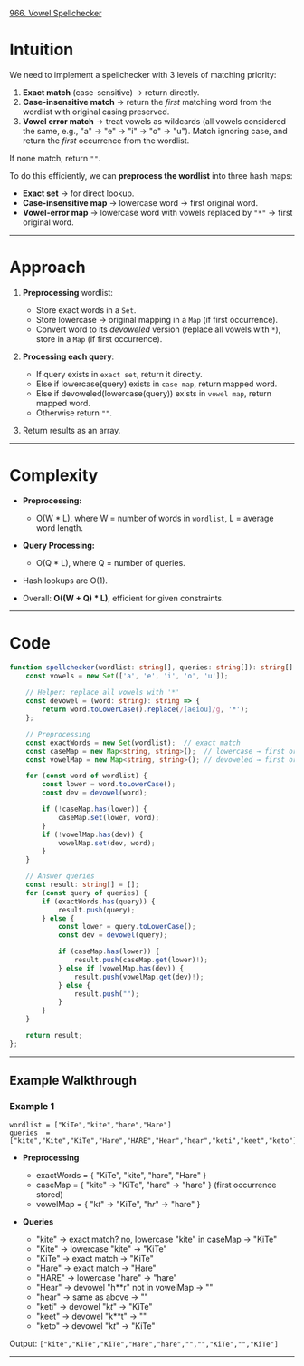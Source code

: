 [966. Vowel Spellchecker](https://leetcode.com/problems/vowel-spellchecker/)

# Intuition

We need to implement a spellchecker with 3 levels of matching priority:

1. **Exact match** (case-sensitive) → return directly.
2. **Case-insensitive match** → return the *first* matching word from the wordlist with original casing preserved.
3. **Vowel error match** → treat vowels as wildcards (all vowels considered the same, e.g., "a" → "e" → "i" → "o" → "u"). Match ignoring case, and return the *first* occurrence from the wordlist.

If none match, return `""`.

To do this efficiently, we can **preprocess the wordlist** into three hash maps:

* **Exact set** → for direct lookup.
* **Case-insensitive map** → lowercase word → first original word.
* **Vowel-error map** → lowercase word with vowels replaced by `"*"` → first original word.

---

# Approach

1. **Preprocessing** wordlist:

   * Store exact words in a `Set`.
   * Store lowercase → original mapping in a `Map` (if first occurrence).
   * Convert word to its *devoweled* version (replace all vowels with `*`), store in a `Map` (if first occurrence).

2. **Processing each query**:

   * If query exists in `exact set`, return it directly.
   * Else if lowercase(query) exists in `case map`, return mapped word.
   * Else if devoweled(lowercase(query)) exists in `vowel map`, return mapped word.
   * Otherwise return `""`.

3. Return results as an array.

---

# Complexity

* **Preprocessing:**

  * O(W \* L), where W = number of words in `wordlist`, L = average word length.
* **Query Processing:**

  * O(Q \* L), where Q = number of queries.
* Hash lookups are O(1).
* Overall: **O((W + Q) \* L)**, efficient for given constraints.

---

# Code

```typescript
function spellchecker(wordlist: string[], queries: string[]): string[] {
    const vowels = new Set(['a', 'e', 'i', 'o', 'u']);
    
    // Helper: replace all vowels with '*'
    const devowel = (word: string): string => {
        return word.toLowerCase().replace(/[aeiou]/g, '*');
    };

    // Preprocessing
    const exactWords = new Set(wordlist);  // exact match
    const caseMap = new Map<string, string>();  // lowercase → first original
    const vowelMap = new Map<string, string>(); // devoweled → first original

    for (const word of wordlist) {
        const lower = word.toLowerCase();
        const dev = devowel(word);

        if (!caseMap.has(lower)) {
            caseMap.set(lower, word);
        }
        if (!vowelMap.has(dev)) {
            vowelMap.set(dev, word);
        }
    }

    // Answer queries
    const result: string[] = [];
    for (const query of queries) {
        if (exactWords.has(query)) {
            result.push(query);
        } else {
            const lower = query.toLowerCase();
            const dev = devowel(query);

            if (caseMap.has(lower)) {
                result.push(caseMap.get(lower)!);
            } else if (vowelMap.has(dev)) {
                result.push(vowelMap.get(dev)!);
            } else {
                result.push("");
            }
        }
    }

    return result;
};

```

---

## Example Walkthrough

### Example 1

```
wordlist = ["KiTe","kite","hare","Hare"]
queries  = ["kite","Kite","KiTe","Hare","HARE","Hear","hear","keti","keet","keto"]
```

* **Preprocessing**

  * exactWords = { "KiTe", "kite", "hare", "Hare" }
  * caseMap = { "kite" → "KiTe", "hare" → "hare" }  (first occurrence stored)
  * vowelMap = { "k*t*" → "KiTe", "h*r*" → "hare" }

* **Queries**

  * "kite" → exact match? no, lowercase "kite" in caseMap → "KiTe"
  * "Kite" → lowercase "kite" → "KiTe"
  * "KiTe" → exact match → "KiTe"
  * "Hare" → exact match → "Hare"
  * "HARE" → lowercase "hare" → "hare"
  * "Hear" → devowel "h\*\*r" not in vowelMap → ""
  * "hear" → same as above → ""
  * "keti" → devowel "k*t*" → "KiTe"
  * "keet" → devowel "k\*\*t" → ""
  * "keto" → devowel "k*t*" → "KiTe"

Output:
`["kite","KiTe","KiTe","Hare","hare","","","KiTe","","KiTe"]`

---
